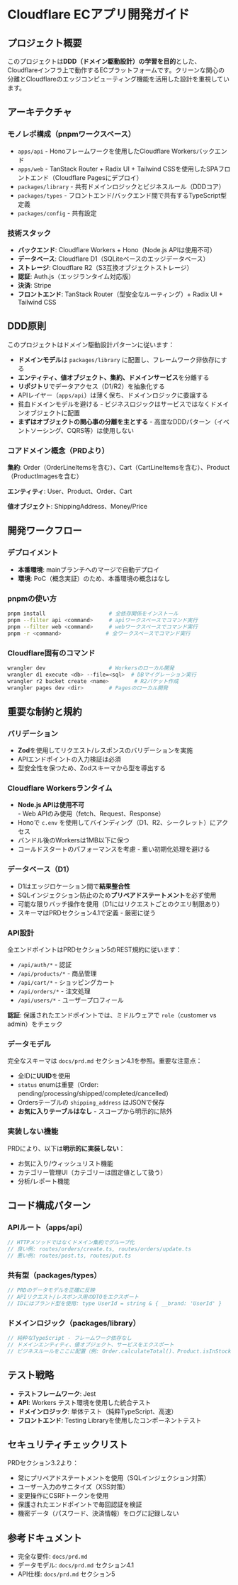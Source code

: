 # Cloudflare ECアプリ開発ガイド

## プロジェクト概要

このプロジェクトは**DDD（ドメイン駆動設計）の学習を目的**とした、Cloudflareインフラ上で動作するECプラットフォームです。クリーンな関心の分離とCloudflareのエッジコンピューティング機能を活用した設計を重視しています。

## アーキテクチャ

### モノレポ構成（pnpmワークスペース）

- `apps/api` - Honoフレームワークを使用したCloudflare Workersバックエンド
- `apps/web` - TanStack Router + Radix UI + Tailwind CSSを使用したSPAフロントエンド（Cloudflare Pagesにデプロイ）
- `packages/library` - 共有ドメインロジックとビジネスルール（DDDコア）
- `packages/types` - フロントエンド/バックエンド間で共有するTypeScript型定義
- `packages/config` - 共有設定

### 技術スタック

- **バックエンド**: Cloudflare Workers + Hono（Node.js APIは使用不可）
- **データベース**: Cloudflare D1（SQLiteベースのエッジデータベース）
- **ストレージ**: Cloudflare R2（S3互換オブジェクトストレージ）
- **認証**: Auth.js（エッジランタイム対応版）
- **決済**: Stripe
- **フロントエンド**: TanStack Router（型安全なルーティング）+ Radix UI + Tailwind CSS

## DDD原則

このプロジェクトはドメイン駆動設計パターンに従います：

- **ドメインモデル**は `packages/library` に配置し、フレームワーク非依存にする
- **エンティティ、値オブジェクト、集約、ドメインサービス**を分離する
- **リポジトリ**でデータアクセス（D1/R2）を抽象化する
- APIレイヤー（`apps/api`）は薄く保ち、ドメインロジックに委譲する
- 貧血ドメインモデルを避ける - ビジネスロジックはサービスではなくドメインオブジェクトに配置
- **まずはオブジェクトの関心事の分離を主とする** - 高度なDDDパターン（イベントソーシング、CQRS等）は使用しない

### コアドメイン概念（PRDより）

**集約**: Order（OrderLineItemsを含む）、Cart（CartLineItemsを含む）、Product（ProductImagesを含む）

**エンティティ**: User、Product、Order、Cart

**値オブジェクト**: ShippingAddress、Money/Price

## 開発ワークフロー

### デプロイメント

- **本番環境**: mainブランチへのマージで自動デプロイ
- **環境**: PoC（概念実証）のため、本番環境の概念はなし

### pnpmの使い方

```bash
pnpm install                    # 全依存関係をインストール
pnpm --filter api <command>     # apiワークスペースでコマンド実行
pnpm --filter web <command>     # webワークスペースでコマンド実行
pnpm -r <command>              # 全ワークスペースでコマンド実行
```

### Cloudflare固有のコマンド

```bash
wrangler dev                    # Workersのローカル開発
wrangler d1 execute <db> --file=<sql>  # DBマイグレーション実行
wrangler r2 bucket create <name>        # R2バケット作成
wrangler pages dev <dir>        # Pagesのローカル開発
```

## 重要な制約と規約

### バリデーション

- **Zod**を使用してリクエスト/レスポンスのバリデーションを実施
- APIエンドポイントの入力検証は必須
- 型安全性を保つため、Zodスキーマから型を導出する

### Cloudflare Workersランタイム

- **Node.js APIは使用不可** - Web APIのみ使用（fetch、Request、Response）
- Honoで `c.env` を使用してバインディング（D1、R2、シークレット）にアクセス
- バンドル後のWorkersは1MB以下に保つ
- コールドスタートのパフォーマンスを考慮 - 重い初期化処理を避ける

### データベース（D1）

- D1はエッジロケーション間で**結果整合性**
- SQLインジェクション防止のため**プリペアドステートメント**を必ず使用
- 可能な限りバッチ操作を使用（D1にはリクエストごとのクエリ制限あり）
- スキーマはPRDセクション4.1で定義 - 厳密に従う

### API設計

全エンドポイントはPRDセクション5のREST規約に従います：
- `/api/auth/*` - 認証
- `/api/products/*` - 商品管理
- `/api/cart/*` - ショッピングカート
- `/api/orders/*` - 注文処理
- `/api/users/*` - ユーザープロフィール

**認証**: 保護されたエンドポイントでは、ミドルウェアで `role`（customer vs admin）をチェック

### データモデル

完全なスキーマは `docs/prd.md` セクション4.1を参照。重要な注意点：
- 全IDに**UUID**を使用
- `status` enumは重要（Order: pending/processing/shipped/completed/cancelled）
- Ordersテーブルの `shipping_address` はJSONで保存
- **お気に入りテーブルはなし** - スコープから明示的に除外

### 実装しない機能

PRDにより、以下は**明示的に実装しない**：
- お気に入り/ウィッシュリスト機能
- カテゴリー管理UI（カテゴリーは固定値として扱う）
- 分析/レポート機能

## コード構成パターン

### APIルート（apps/api）

```typescript
// HTTPメソッドではなくドメイン集約でグループ化
// 良い例: routes/orders/create.ts, routes/orders/update.ts
// 悪い例: routes/post.ts, routes/put.ts
```

### 共有型（packages/types）

```typescript
// PRDのデータモデルを正確に反映
// APIリクエスト/レスポンス用のDTOをエクスポート
// IDにはブランド型を使用: type UserId = string & { __brand: 'UserId' }
```

### ドメインロジック（packages/library）

```typescript
// 純粋なTypeScript - フレームワーク依存なし
// ドメインエンティティ、値オブジェクト、サービスをエクスポート
// ビジネスルールをここに配置（例: Order.calculateTotal()、Product.isInStock()）
```

## テスト戦略

- **テストフレームワーク**: Jest
- **API**: Workers テスト環境を使用した統合テスト
- **ドメインロジック**: 単体テスト（純粋TypeScript、高速）
- **フロントエンド**: Testing Libraryを使用したコンポーネントテスト

## セキュリティチェックリスト

PRDセクション3.2より：
- 常にプリペアドステートメントを使用（SQLインジェクション対策）
- ユーザー入力のサニタイズ（XSS対策）
- 変更操作にCSRFトークンを使用
- 保護されたエンドポイントで毎回認証を検証
- 機密データ（パスワード、決済情報）をログに記録しない

## 参考ドキュメント

- 完全な要件: `docs/prd.md`
- データモデル: `docs/prd.md` セクション4.1
- API仕様: `docs/prd.md` セクション5
